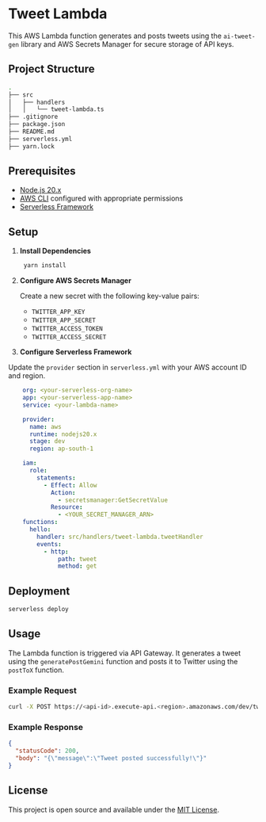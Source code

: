 # Tweet Lambda

This AWS Lambda function generates and posts tweets using the `ai-tweet-gen` library and AWS Secrets Manager for secure storage of API keys.

## Project Structure

```sh
.
├── src
│   ├── handlers
│   │   └── tweet-lambda.ts
├── .gitignore
├── package.json
├── README.md
├── serverless.yml
├── yarn.lock
```

## Prerequisites

- [Node.js 20.x](https://nodejs.org/en/download/package-manager)
- [AWS CLI](https://aws.amazon.com/cli/) configured with appropriate permissions
- [Serverless Framework](https://www.serverless.com/)

## Setup

1. **Install Dependencies**

   ```sh
    yarn install
   ```

2. **Configure AWS Secrets Manager**

   Create a new secret with the following key-value pairs:

   - `TWITTER_APP_KEY`
   - `TWITTER_APP_SECRET`
   - `TWITTER_ACCESS_TOKEN`
   - `TWITTER_ACCESS_SECRET`

3. **Configure Serverless Framework**

Update the `provider` section in `serverless.yml` with your AWS account ID and region.

```yml
    org: <your-serverless-org-name>
    app: <your-serverless-app-name>
    service: <your-lambda-name>

    provider:
      name: aws
      runtime: nodejs20.x
      stage: dev
      region: ap-south-1

    iam:
      role:
        statements:
          - Effect: Allow
            Action:
              - secretsmanager:GetSecretValue
            Resource:
              - <YOUR_SECRET_MANAGER_ARN>
    functions:
      hello:
        handler: src/handlers/tweet-lambda.tweetHandler
        events:
          - http:
              path: tweet
              method: get
```

## Deployment

```sh
serverless deploy
```

## Usage

The Lambda function is triggered via API Gateway. It generates a tweet using the `generatePostGemini` function and posts it to Twitter using the `postToX` function.

### Example Request

```sh
curl -X POST https://<api-id>.execute-api.<region>.amazonaws.com/dev/tweet
```

### Example Response

```json
{
  "statusCode": 200,
  "body": "{\"message\":\"Tweet posted successfully!\"}"
}
```

## License

This project is open source and available under the [MIT License](LICENSE).
